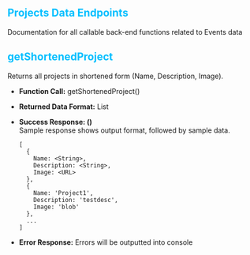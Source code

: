 ## <span style="color:deepskyblue">Projects Data Endpoints</span>
Documentation for all callable back-end functions related to Events data

## <span style="color:deepskyblue"> getShortenedProject
Returns all projects in shortened form (Name, Description, Image).

* **Function Call:** getShortenedProject()

* **Returned Data Format:** List

* **Success Response: ()** <br>
Sample response shows output format, followed by sample data.
  ```
  [
    {
      Name: <String>,
      Description: <String>,
      Image: <URL>
    },
    {
      Name: 'Project1',
      Description: 'testdesc',
      Image: 'blob'
    },
    ...
  ]
  ```

* **Error Response:**
  Errors will be outputted into console

